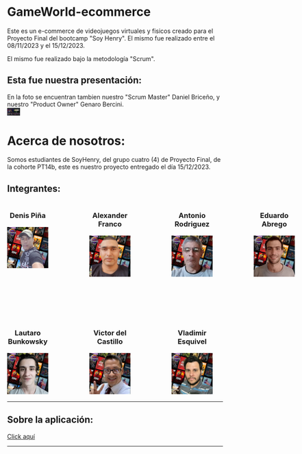 # GameWorld-ecommerce

Este es un e-commerce de videojuegos virtuales y fisicos creado para el Proyecto Final del bootcamp "Soy Henry". El mismo fue realizado entre el 08/11/2023 y el 15/12/2023.

El mismo fue realizado bajo la metodología "Scrum".
## Esta fue nuestra presentación:
En la foto se encuentran tambien nuestro "Scrum Master" Daniel Briceño, y nuestro "Product Owner" Genaro Bercini.
<br/>
<img src="./api/Data/imgs/presentacion pf.jpg" alt="Presentación" style="max-width: 30px;">

# Acerca de nosotros:
Somos estudiantes de SoyHenry, del grupo cuatro (4) de Proyecto Final, de la cohorte PT14b, este es nuestro proyecto entregado el día 15/12/2023.


## Integrantes: 

<div style="display: grid; grid-template-columns: repeat(4, 1fr); grid-gap: 6rem;">
    <div style="text-align: center;">
        <h3>Denis Piña</h3>
        <img src="./api/Data/imgs/desktopR&M.jpg" alt="Denis Piña" style="max-width: 6rem;">
    </div>
    <div style="text-align: center;">
        <h3>Alexander Franco</h3>
        <img src="./api/Data/imgs/alexander-franco2.jpg" alt="Alexander Franco" style="max-width: 6rem;">
    </div>
    <div style="text-align: center;">
        <h3>Antonio Rodriguez</h3>
        <img src="./api/Data/imgs/antonio-rodriguez2.jpg" alt="Antonio Rodriguez" style="max-width: 6rem;">
    </div>
    <div style="text-align: center;">
        <h3>Eduardo Abrego</h3>
        <img src="./api/Data/imgs/eduardo-abrego2.jpg" alt="Eduardo Abrego" style="max-width: 6rem;">
    </div>
    <div style="text-align: center;">
        <h3>Lautaro Bunkowsky</h3>
        <img src="./api/Data/imgs/lautaro-bunkowsky2.jpg" alt="Lautaro Bunkowsky" style="max-width: 6rem;">
    </div>
    <div style="text-align: center;">
        <h3>Victor del Castillo</h3>
        <img src="./api/Data/imgs/victor-del-castillo2.jpg" alt="Victor del Castillo" style="max-width: 6rem;">
    </div>
    <div style="text-align: center;">
        <h3>Vladimir Esquivel</h3>
        <img src="./api/Data/imgs/vladimir-esquivel2.jpg" alt="Vladimir Esquivel" style="max-width: 6rem;">
    </div>
</div>
<hr/>

## Sobre la aplicación:

[Click aquí](./api/README.md)
<hr/>
